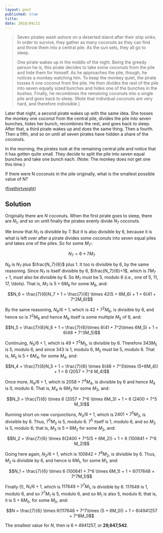 ```yaml
---
layout: post
published: true
title: 
date: 2018/04/21
---
```


>Seven pirates wash ashore on a deserted island after their ship sinks. In order to survive, they gather as many coconuts as they can find and throw them into a central pile. As the sun sets, they all go to sleep.
>
>One pirate wakes up in the middle of the night. Being the greedy person he is, this pirate decides to take some coconuts from the pile and hide them for himself. As he approaches the pile, though, he notices a monkey watching him. To keep the monkey quiet, the pirate tosses it one coconut from the pile. He then divides the rest of the pile into seven equally sized bunches and hides one of the bunches in the bushes. Finally, he recombines the remaining coconuts into a single pile and goes back to sleep. (Note that individual coconuts are very hard, and therefore indivisible.)
>
Later that night, a second pirate wakes up with the same idea. She tosses the monkey one coconut from the central pile, divides the pile into seven bunches, hides her bunch, recombines the rest, and goes back to sleep. After that, a third pirate wakes up and does the same thing. Then a fourth. Then a fifth, and so on until all seven pirates have hidden a share of the coconuts.
>
In the morning, the pirates look at the remaining central pile and notice that it has gotten quite small. They decide to split the pile into seven equal bunches and take one bunch each. (Note: The monkey does not get one this time.)

If there were N coconuts in the pile originally, what is the smallest possible value of N?

<!--more-->

([fivethirtyeight](https://fivethirtyeight.com/features/pirates-monkeys-and-coconuts-oh-my/))

## Solution

Originally there are $N$ coconuts. When the first pirate goes to sleep, there are $N_1$, and so on until finally the pirates evenly divide $N_7$ coconuts.

We know that $N_7$ is divisible by $7$. But it is also divisible by $6$, because it is what is left over after a pirate divides some coconuts into seven equal piles and takes one of the piles. So for some $M_7$::

$$N_7 = 6\times 7M_7$$

$N_6$ is $N_7$ plus $\frac{N_7}{6}$ plus $1$. It too is divisible by $6$, by the same reasoning. Since $N_7$ is itself divisible by 6, $\frac{N_7}{6}+1$, which is $7M_7+1$, must also be divisible by $6$. So $M_7$ must be $5$, modulo $6$ (i.e., one of $5$, $11$, $17$, \ldots). That is, $M_7$ is $5 + 6M_6$ for some $M_6$, and:

$$N_6 = \frac{7}{6}N_7 + 1 = \frac{7}{6} \times 42(5 + 6M_6) + 1 = 6(41 + 7^2M_6)$$

By the same reasoning, $N_6/6 + 1$, which is $42 + 7^2M_6$, is divisible by $6$, and hence so is $7^2M_6$ and hence $M_6$ itself is some multiple $M_5$ of $6$, and:

$$N_5 = \frac{7}{6}N_6 + 1 = \frac{7}{6}\times 6(41 + 7^2\times 6M_5) + 1 = 6(48 + 7^3M_5)$$

Continuing, $N_5/6 + 1$, which is $49 + 7^3M_5$, is divisible by $6$. Therefore $343M_5$ is $5$, modulo $6$, and since $343$ is $1$, modulo $6$, $M_5$ must be $5$, modulo 6. That is, $M_5$ is $5 + 6M_4$, for some $M_4$, and:

$$N_4 = \frac{7}{6}N_5 + 1 = \frac{7}{6} \times 6(48 + 7^3\times (5+6M_4)) + 1 = 6 (2057 + 7^4 M_4)$$

Once more, $N_4/6 + 1$, which is $2058 + 7^4M_4$, is divisible by $6$ and hence $M_4$ is $0$, modulo 6. That is, $M_4$ is $6M_3$ for some $M_3$, and:

$$N_3 = \frac{7}{6} \times 6 (2057 + 7^6 \times 6M_3) + 1 = 6 (2400 + 7^5 M_3)$$

Running short on new conjunctions, $N_3/6 + 1$, which is $2401 + 7^5M_3$, is divisible by $6$. Thus, $7^5M_3$ is $5$, modulo $6$. $7^5$ itself is $1$, modulo $6$, and so $M_3$ is $5$, modulo $6$; that is, $M_3$ is $5 + 6M_2$ for some $M_2$, and:

$$N_2 = \frac{7}{6} \times 6(2400 + 7^5(5 + 6M_2)) + 1 = 6 (100841  + 7^6 M_2)$$

Going here again, $N_2/6 + 1$, which is $100842 + 7^6M_2$, is divisible by $6$.  Thus, $M_2$ is divisible by $6$, and hence is $6M_1$, for some $M_1$, and:

$$N_1 = \frac{7}{6} \times 6 (100841  + 7^6 \times 6M_1) + 1 =
6(117648 + 7^7M_1)$$

Finally (!), $N_1/6 + 1$, which is $117649 + 7^7M_1$, is divisible by $6$.  117649 is $1$, modulo $6$, and so $7^7M_1$ is $5$, modulo 6, and so $M_1$ is also $5$, modulo $6$; that is, it is $5 + 6M_0$, for some $M_0$, and:

$$N = \frac{7}{6} \times 6(117648 + 7^7\times (5 + 6M_0)) + 1 =
6(4941257 + 7^8M_0$$

The smallest value for $N$, then is $6\times 4941257$, or **29,647,542**.

<br>